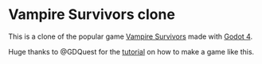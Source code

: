 # Vampire Survivors clone

This is a clone of the popular game [Vampire Survivors](https://store.steampowered.com/app/1794680/Vampire_Survivors/) made with [Godot 4](https://godotengine.org/).

Huge thanks to @GDQuest for the [tutorial](https://www.youtube.com/watch?v=GwCiGixlqiU) on how to make a game like this.
